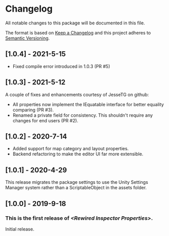 # Changelog
All notable changes to this package will be documented in this file.

The format is based on [Keep a Changelog](http://keepachangelog.com/en/1.0.0/)
and this project adheres to [Semantic Versioning](http://semver.org/spec/v2.0.0.html).

## [1.0.4] - 2021-5-15

- Fixed compile error introduced in 1.0.3 (PR #5)

## [1.0.3] - 2021-5-12

A couple of fixes and enhancements courtesy of JesseTG on github:
 - All properties now implement the IEquatable interface for better equality comparing (PR #3).
 - Renamed a private field for consistency. This shouldn't require any changes for end users (PR #2).

## [1.0.2] - 2020-7-14

 - Added support for map category and layout properties.
 - Backend refactoring to make the editor UI far more extensible.

## [1.0.1] - 2020-4-29

This release migrates the package settings to use the Unity Settings Manager system rather than a ScriptableObject in the assets folder.

## [1.0.0] - 2019-9-18

### This is the first release of *\<Rewired Inspector Properties\>*.

Initial release.
